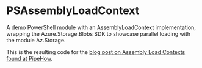 # PSAssemblyLoadContext

A demo PowerShell module with an AssemblyLoadContext implementation, wrapping the Azure.Storage.Blobs SDK to showcase parallel loading with the module Az.Storage.

This is the resulting code for the [blog post on Assembly Load Contexts found at PipeHow](https://www.pipe.how/get-assemblyloadcontext/).
